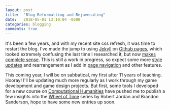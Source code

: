 ```yaml
---
layout: post
title:  "Blog Reformatting and Rejuvenating"
date:   2018-05-01 13:10:04 -0500
categories: blogging
comments: true
---
```


It's been a few years, and with my recent site css refresh, it was time to restart
the blog. I've made the jump to using [Jekyll](https://jekyllrb.com/) on 
[Github pages](https://pages.github.com/), which looked
extremely confusing the last time I researched it, but now 
[makes complete sense](https://help.github.com/articles/setting-up-your-github-pages-site-locally-with-jekyll/). This 
is still a work in progress, so expect some more 
[style updates](https://dev-notes.eu/2016/01/images-in-kramdown-jekyll/)
 and rearrangement as I add in [page navigation](https://david.elbe.me/jekyll/2015/06/20/how-to-link-to-next-and-previous-post-with-jekyll.html)
 and other features.

This coming year, I will be on sabbatical, my first after 11 years of teaching.
Hooray! I'll be updating much more regularly as I work through my game development
and game design projects. But first, some tools I developed for a new course on 
[Computational Humanities](http://mark.goadrich.com/courses/csci270s18/) 
have pushed me to publish a few insights into the 
[Wheel of Time](https://en.wikipedia.org/wiki/The_Wheel_of_Time) series by 
Robert Jordan and Brandon Sanderson, hope to have some
new entries up soon.